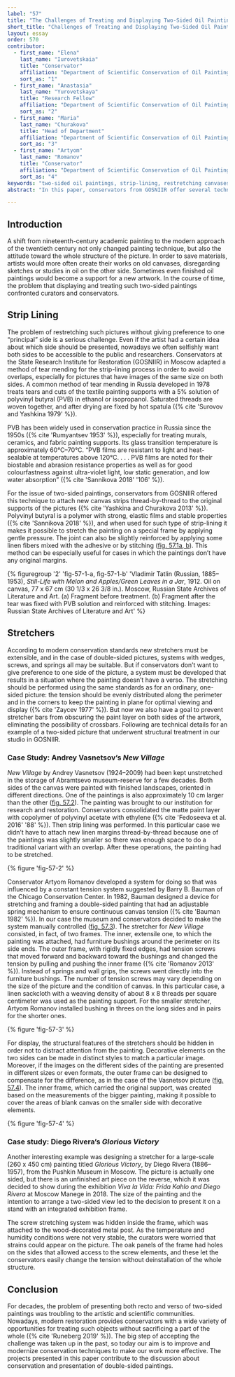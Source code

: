 ```yaml
---
label: "57"
title: "The Challenges of Treating and Displaying Two-Sided Oil Paintings"
short_title: "Challenges of Treating and Displaying Two-Sided Oil Paintings"
layout: essay
order: 570
contributor:
  - first_name: "Elena"
    last_name: "Iurovetskaia"
    title: "Conservator"
    affiliation: "Department of Scientific Conservation of Oil Paintings, State Research Institute for Restoration (GOSNIIR), Moscow"
    sort_as: "1"
  - first_name: "Anastasia"
    last_name: "Yurovetskaya"
    title: "Research Fellow"
    affiliation: "Department of Scientific Conservation of Oil Paintings, GOSNIIR"
    sort_as: "2"
  - first_name: "Maria"
    last_name: "Churakova"
    title: "Head of Department"
    affiliation: "Department of Scientific Conservation of Oil Paintings, GOSNIIR"
    sort_as: "3"
  - first_name: "Artyom"
    last_name: "Romanov"
    title: "Conservator"
    affiliation: "Department of Scientific Conservation of Oil Paintings, GOSNIIR"
    sort_as: "4"
keywords: "two-sided oil paintings, strip-lining, restretching canvases, tear-mending technique, stretchers"
abstract: "In this paper, conservators from GOSNIIR offer several techniques for displaying and treating two-sided paintings without giving preference to one as the main side. They have adapted a method of tear mending for the process of strip-lining. The edging margins of the painting are connected to the new canvas strips thread-by-thread with polyvinyl butyral in isopropanol. Its strong, elastic film allows application of gentle pressure to stretch the painting on a special frame. The joint can be strengthened by stitching. For restretching, a manually controlled system is offered consisting of two frames: an inner extensile one, to which the painting is attached, and an outer frame with rigidly fixed edges with screws that move forward and backward toward the bushings and change the tension by pulling and pushing the inner frame. The techniques are discussed using case studies as examples."

---
```


## Introduction

A shift from nineteenth-century academic painting to the modern approach of the twentieth century not only changed painting technique, but also the attitude toward the whole structure of the picture. In order to save materials, artists would more often create their works on old canvases, disregarding sketches or studies in oil on the other side. Sometimes even finished oil paintings would become a support for a new artwork. In the course of time, the problem that displaying and treating such two-sided paintings confronted curators and conservators.

## Strip Lining

The problem of restretching such pictures without giving preference to one “principal” side is a serious challenge. Even if the artist had a certain idea about which side should be presented, nowadays we often selfishly want both sides to be accessible to the public and researchers. Conservators at the State Research Institute for Restoration (GOSNIIR) in Moscow adapted a method of tear mending for the strip-lining process in order to avoid overlaps, especially for pictures that have images of the same size on both sides. A common method of tear mending in Russia developed in 1978 treats tears and cuts of the textile painting supports with a 5% solution of polyvinyl butyral (PVB) in ethanol or isopropanol. Saturated threads are woven together, and after drying are fixed by hot spatula ({% cite 'Surovov and Yashkina 1979' %}).

PVB has been widely used in conservation practice in Russia since the 1950s ({% cite 'Rumyantsev 1953' %}), especially for treating murals, ceramics, and fabric painting supports. Its glass transition temperature is approximately 60℃–70℃. “PVB films are resistant to light and heat-sealable at temperatures above 120℃. . . . PVB films are noted for their biostable and abrasion resistance properties as well as for good colourfastness against ultra-violet light, low static generation, and low water absorption” ({% cite 'Sannikova 2018' '106' %}).

For the issue of two-sided paintings, conservators from GOSNIIR offered this technique to attach new canvas strips thread-by-thread to the original supports of the pictures ({% cite 'Yashkina and Churakova 2013' %}). Polyvinyl butyral is a polymer with strong, elastic films and stable properties ({% cite 'Sannikova 2018' %}), and when used for such type of strip-lining it makes it possible to stretch the painting on a special frame by applying gentle pressure. The joint can also be slightly reinforced by applying some linen fibers mixed with the adhesive or by stitching ([fig. 57.1a, b](#fig-57-1)). This method can be especially useful for cases in which the paintings don’t have any original margins.

{% figuregroup '2' 'fig-57-1-a, fig-57-1-b' 'Vladimir Tatlin (Russian, 1885–1953), *Still-Life with Melon and Apples/Green Leaves in a Jar*, 1912. Oil on canvas, 77 x 67 cm (30 1/3 x 26 3/8 in.). Moscow, Russian State Archives of Literature and Art. (a) Fragment before treatment. (b) Fragment after the tear was fixed with PVB solution and reinforced with stitching. Images: Russian State Archives of Literature and Art' %}

## Stretchers

According to modern conservation standards new stretchers must be extensible, and in the case of double-sided pictures, systems with wedges, screws, and springs all may be suitable. But if conservators don’t want to give preference to one side of the picture, a system must be developed that results in a situation where the painting doesn’t have a verso. The stretching should be performed using the same standards as for an ordinary, one-sided picture: the tension should be evenly distributed along the perimeter and in the corners to keep the painting in plane for optimal viewing and display ({% cite 'Zaycev 1977' %}). But now we also have a goal to prevent stretcher bars from obscuring the paint layer on both sides of the artwork, eliminating the possibility of crossbars. Following are technical details for an example of a two-sided picture that underwent structural treatment in our studio in GOSNIIR.

### Case Study: Andrey Vasnetsov’s *New Village*

*New Village* by Andrey Vasnetsov (1924–2009) had been kept unstretched in the storage of Abramtsevo museum-reserve for a few decades. Both sides of the canvas were painted with finished landscapes, oriented in different directions. One of the paintings is also approximately 10 cm larger than the other ([fig. 57.2](#fig-57-2)). The painting was brought to our institution for research and restoration. Conservators consolidated the matte paint layer with copolymer of polyvinyl acetate with ethylene ({% cite 'Fedoseeva et al. 2016' '88' %}). Then strip lining was performed. In this particular case we didn’t have to attach new linen margins thread-by-thread because one of the paintings was slightly smaller so there was enough space to do a traditional variant with an overlap. After these operations, the painting had to be stretched.

{% figure 'fig-57-2' %}

Conservator Artyom Romanov developed a system for doing so that was influenced by a constant tension system suggested by Barry B. Bauman of the Chicago Conservation Center. In 1982, Bauman designed a device for stretching and framing a double-sided painting that had an adjustable spring mechanism to ensure continuous canvas tension ({% cite 'Bauman 1982' %}). In our case the museum and conservators decided to make the system manually controlled ([fig. 57.3](#fig-57-3)). The stretcher for *New Village* consisted, in fact, of two frames. The inner, extensile one, to which the painting was attached, had furniture bushings around the perimeter on its side ends. The outer frame, with rigidly fixed edges, had tension screws that moved forward and backward toward the bushings and changed the tension by pulling and pushing the inner frame ({% cite 'Romanov 2013' %}). Instead of springs and wall grips, the screws went directly into the furniture bushings. The number of tension screws may vary depending on the size of the picture and the condition of canvas. In this particular case, a linen sackcloth with a weaving density of about 8 x 8 threads per square centimeter was used as the painting support. For the smaller stretcher, Artyom Romanov installed bushing in threes on the long sides and in pairs for the shorter ones.

{% figure 'fig-57-3' %}

For display, the structural features of the stretchers should be hidden in order not to distract attention from the painting. Decorative elements on the two sides can be made in distinct styles to match a particular image. Moreover, if the images on the different sides of the painting are presented in different sizes or even formats, the outer frame can be designed to compensate for the difference, as in the case of the Vasnetsov picture ([fig. 57.4](#fig-57-4)). The inner frame, which carried the original support, was created based on the measurements of the bigger painting, making it possible to cover the areas of blank canvas on the smaller side with decorative elements.

{% figure 'fig-57-4' %}

### Case study: Diego Rivera’s *Glorious Victory*

Another interesting example was designing a stretcher for a large-scale (260 x 450 cm) painting titled *Glorious Victory*, by Diego Rivera (1886–1957), from the Pushkin Museum in Moscow. The picture is actually one sided, but there is an unfinished art piece on the reverse, which it was decided to show during the exhibition *Viva la Vida: Frida Kahlo and Diego Rivera* at Moscow Manege in 2018. The size of the painting and the intention to arrange a two-sided view led to the decision to present it on a stand with an integrated exhibition frame.

The screw stretching system was hidden inside the frame, which was attached to the wood-decorated metal post. As the temperature and humidity conditions were not very stable, the curators were worried that strains could appear on the picture. The oak panels of the frame had holes on the sides that allowed access to the screw elements, and these let the conservators easily change the tension without deinstallation of the whole structure.

## Conclusion

For decades, the problem of presenting both recto and verso of two-sided paintings was troubling to the artistic and scientific communities. Nowadays, modern restoration provides conservators with a wide variety of opportunities for treating such objects without sacrificing a part of the whole ({% cite 'Runeberg 2019' %}). The big step of accepting the challenge was taken up in the past, so today our aim is to improve and modernize conservation techniques to make our work more effective. The projects presented in this paper contribute to the discussion about conservation and presentation of double-sided paintings.

